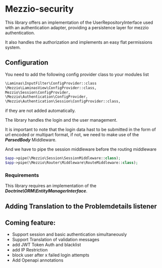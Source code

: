 # Mezzio-security

This library offers an implementation of the UserRepositoryInterface used with an authentication adapter, providing a persistence
layer for mezzio authentication.

It also handles the authorization and implements an easy flat permissions system.


## Configuration
You need to add the following config provider class to your modules list
```bash
\Laminas\InputFilter\ConfigProvider::class
\Mezzio\LaminasView\ConfigProvider::class,
Mezzio\Session\ConfigProvider,
\Mezzio\Authentication\ConfigProvider,
\Mezzio\Authentication\Session\ConfigProvider::class,
```
if they are not added automatically.

The library handles the login and the user management.

It is important to note that the login data hast to be submitted in the form of url encoded or multipart format,
if not, we need to make use of the ***ParsedBody*** Middleware.

And we have to pipe the session middleware before the routing middleware
````php
$app->pipe(\Mezzio\Session\SessionMiddleware::class);
$app->pipe(\Mezzio\Router\Middleware\RouteMiddleware::class);
````

### Requirements
This library requires an implementation of the ***Doctrine\ORM\EntityManagerInterface***.

## Adding Translation to the Problemdetails listener

## Coming feature:
 - Support session and basic authentication simultaneously
 - Support Translation of validation messages
 - add JWT Token Auth and blacklist
 - add IP Restriction
 - block user after x failed login attempts
 - Add Openapi annotations
